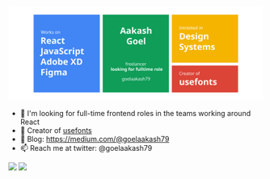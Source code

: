<img src="https://raw.githubusercontent.com/goelaakash79/goelaakash79.github.io/a6512ecf566feeb09c90943c7db44236712178d1/images/GitHub%20art.svg" alt="about-aakash"/>

<!--
- 👔 I’m currently working as a freelancer
- ⚛️ I love to build stuff with React
-->
- 🤔 I'm looking for full-time frontend roles in the teams working around React
- 🚀 Creator of [usefonts](https://usefonts.netlify.app)
- 📜 Blog: https://medium.com/@goelaakash79
- 📫 Reach me at twitter: @goelaakash79
<!-- - ⚡ Fun fact: ... -->

<a href="https://twitter.com/goelaakash79"><img src="https://i.imgur.com/MC0KBuK.png" width="100px"/></a> <a href="https://behance.net/goelaakash79"><img src="https://i.imgur.com/E52rqjX.png" width="100px"/></a>
